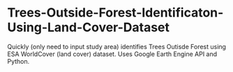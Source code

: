 # Trees-Outside-Forest-Identificaton-Using-Land-Cover-Dataset
Quickly (only need to input study area) identifies Trees Outisde Forest using ESA WorldCover (land cover) dataset. Uses Google Earth Engine API and Python.
